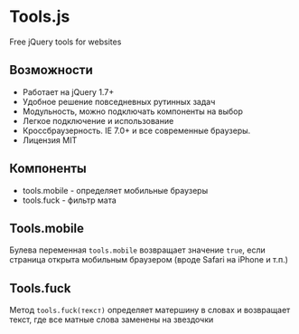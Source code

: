 # Tools.js
Free jQuery tools for websites

## Возможности
* Работает на jQuery 1.7+
* Удобное решение повседневных рутинных задач
* Модульность, можно подключать компоненты на выбор
* Легкое подключение и использование
* Кроссбраузерность. IE 7.0+ и все современные браузеры.
* Лицензия MIT


## Компоненты
* tools.mobile - определяет мобильные браузеры
* tools.fuck - фильтр мата

## Tools.mobile
<p>Булева переменная <code>tools.mobile</code> возвращает значение <code>true</code>, если страница открыта мобильным браузером (вроде Safari на iPhone и т.п.)</p>

## Tools.fuck
<p>Метод <code>tools.fuck(текст)</code> определяет матершину в словах и возвращает текст, где все матные слова заменены на звездочки</p>